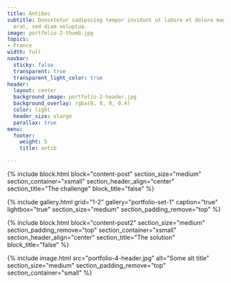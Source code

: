 ```yaml
---
title: Antibes
subtitle: Donsetetur sadipscing tempor invidunt ut labore et dolore magna aliquyam
  erat, sed diam voluptua.
image: portfolio-2-thumb.jpg
topics:
- France
width: full
navbar:
  sticky: false
  transparent: true
  transparent_light_color: true
header:
  layout: center
  background_image: portfolio-2-header.jpg
  background_overlay: rgba(0, 0, 0, 0.4)
  color: light
  header_size: xlarge
  parallax: true
menu:
  footer:
    weight: 5
    title: antib

---
```

{% include block.html 
  block="content-post"
  section_size="medium"
  section_container="xsmall"
  section_header_align="center"
  section_title="The challenge"
  block_title="false"
%}

{% include gallery.html 
	grid="1-2"
	gallery="portfolio-set-1"
	caption="true"
	lightbox="true"
  section_size="medium"
  section_padding_remove="top"
%}

{% include block.html 
  block="content-post2"
  section_size="medium"
  section_padding_remove="top"
  section_container="xsmall"
  section_header_align="center"
  section_title="The solution"
  block_title="false"
%}

{% include image.html 
	src="portfolio-4-header.jpg"
  alt="Some alt title"
  section_size="medium"
  section_padding_remove="top"
  section_container="small"
%}